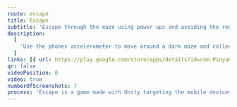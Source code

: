 ```yaml
---
route: escape
title: Escape
subtitle: 'Escape through the maze using power ups and avoiding the red wall!'
description:
  [
    'Use the phones accelerometer to move around a dark maze and collect power ups to escape from the inevitable red wall.',
  ]
links: [{ url: https://play.google.com/store/apps/details?id=com.PinyaGames.Escape, type: android }]
qr: false
videoPosition: 0
video: true
numberOfScreenshots: 7
process: 'Escape is a game made with Unity targeting the mobile devices. It was coded in C# is currently published on the Google Play Store.'
---
```

